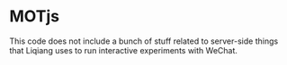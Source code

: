 # MOTjs

This code does not include a bunch of stuff related to server-side things that Liqiang uses to run interactive experiments with WeChat.